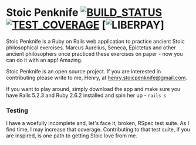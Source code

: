 # Stoic Penknife [![BUILD_STATUS][]][CIRCLE_CI] [![TEST_COVERAGE][]][CODE_COV] [![LIBERPAY][]]

Stoic Penknife is a Ruby on Rails web application to practice ancient Stoic philosophical exercises. Marcus Aurelius, Seneca, Epictetus and other ancient philosophers once practiced these exercises on paper - now you can do it with an app! Amazing.

Stoic Penknife is an open source project. If you are interested in contributing please write to me, Henry, at henry.stoicpenknife@gmail.com.

If you want to play around, simply download the app and make sure you have Rails 5.2.3 and Ruby 2.6.2 installed and spin her up - `rails s`

[BUILD_STATUS]: https://circleci.com/gh/Henryvw/stoic_penknife/tree/master.svg?style=svg
[CIRCLE_CI]: https://circleci.com/gh/Henryvw/stoic_penknife/tree/master
[TEST_COVERAGE]: https://codecov.io/gh/Henryvw/stoic_penknife/branch/master/graph/badge.svg
[CODE_COV]: https://codecov.io/gh/Henryvw/stoic_penknife
[LIBERPAY]: http://img.shields.io/liberapay/receives/Henryvw.svg?logo=liberapay"

### Testing
I have a woefully incomplete and, let's face it, broken, RSpec test suite. As I find time, I may increase that coverage. Contributing to that test suite, if you are inspired, is one path to getting Stoic love from me.


